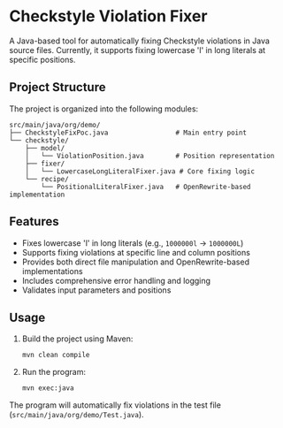 # Checkstyle Violation Fixer

A Java-based tool for automatically fixing Checkstyle violations in Java source files. Currently, it supports fixing lowercase 'l' in long literals at specific positions.

## Project Structure

The project is organized into the following modules:

```
src/main/java/org/demo/
├── CheckstyleFixPoc.java                 # Main entry point
└── checkstyle/
    ├── model/
    │   └── ViolationPosition.java        # Position representation
    ├── fixer/
    │   └── LowercaseLongLiteralFixer.java # Core fixing logic
    └── recipe/
        └── PositionalLiteralFixer.java   # OpenRewrite-based implementation
```

## Features

- Fixes lowercase 'l' in long literals (e.g., `1000000l` → `1000000L`)
- Supports fixing violations at specific line and column positions
- Provides both direct file manipulation and OpenRewrite-based implementations
- Includes comprehensive error handling and logging
- Validates input parameters and positions

## Usage

1. Build the project using Maven:
   ```bash
   mvn clean compile
   ```

2. Run the program:
   ```bash
   mvn exec:java
   ```

The program will automatically fix violations in the test file (`src/main/java/org/demo/Test.java`).

